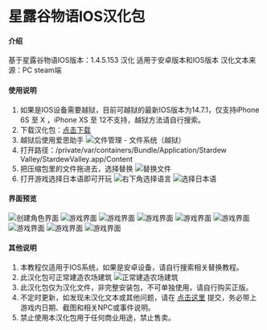 # 星露谷物语IOS汉化包

#### 介绍
基于星露谷物语IOS版本：1.4.5.153 汉化
适用于安卓版本和IOS版本
汉化文本来源：PC steam端

#### 使用说明

1.  如果是IOS设备需要越狱，目前可越狱的最新IOS版本为14.7.1，仅支持iPhone 6S 至 X ，iPhone XS 至 12不支持，越狱方法请自行搜索。
2.  下载汉化包：[点击下载](https://gitee.com/ttdms/Stardew-Valley-Chinese/attach_files/826807/download/%E6%98%9F%E9%9C%B2%E8%B0%B7%E7%89%A9%E8%AF%ADIOS%201.4.5.153%E6%B1%89%E5%8C%96%E5%8C%85.zip)
2.  越狱后使用爱思助手
    ![文件管理 - 文件系统（越狱）](https://images.gitee.com/uploads/images/2021/0909/170404_b7fa4452_571766.png "1.png")
3.  打开路径：/private/var/containers/Bundle/Application/Stardew Valley/StardewValley.app/Content
4.  把压缩包里的文件拖进去，选择替换
    ![替换文件](https://images.gitee.com/uploads/images/2021/0909/171058_a94d45e5_571766.png "4.png")
5.  打开游戏选择日本语即可开玩
    ![右下角选择语言](https://images.gitee.com/uploads/images/2021/0909/170824_b157f682_571766.png "2.png")
    ![选择日本语](https://images.gitee.com/uploads/images/2021/0909/170851_b1c8ce24_571766.png "3.png")
#### 界面预览
![创建角色界面](https://images.gitee.com/uploads/images/2021/0909/171200_50c962f9_571766.png "6.png")
![游戏界面](https://images.gitee.com/uploads/images/2021/0909/171821_33ab9383_571766.jpeg "7.jpg")
![游戏界面](https://images.gitee.com/uploads/images/2021/0909/171839_044f63f9_571766.png "8.png")
![游戏界面](https://images.gitee.com/uploads/images/2021/0909/171855_1a357caa_571766.png "9.png")
![游戏界面](https://images.gitee.com/uploads/images/2021/0909/171905_28de07aa_571766.png "10.png")
![游戏界面](https://images.gitee.com/uploads/images/2021/0909/171915_bfc9a62d_571766.png "11.png")
![游戏界面](https://images.gitee.com/uploads/images/2021/0909/171924_a5730b0c_571766.png "12.png")
![游戏界面](https://images.gitee.com/uploads/images/2021/0909/171932_8868a73c_571766.png "13.png")
![游戏界面](https://images.gitee.com/uploads/images/2021/0909/171940_eef4dc13_571766.png "14.png")
#### 其他说明

1.  本教程仅适用于IOS系统，如果是安卓设备，请自行搜索相关替换教程。
2.  此汉化包可正常建造农场建筑
    ![正常建造农场建筑](https://images.gitee.com/uploads/images/2021/0909/171139_430279ef_571766.png "5.png")
3.  此汉化包仅为汉化文件，非完整安装包，不可单独使用，请自行购买正版。
4.  不定时更新，如发现未汉化文本或其他问题，请在 [点击这里](https://gitee.com/ttdms/Stardew-Valley-Chinese/issues) 提交，务必带上游戏内日期、截图和相关NPC或事件说明。
5.  禁止使用本汉化包用于任何商业用途，禁止售卖。
